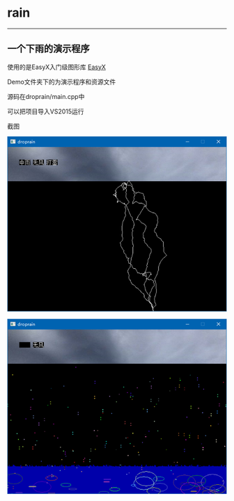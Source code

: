 # rain

----------------
## 一个下雨的演示程序

使用的是EasyX入门级图形库 [EasyX](https://www.easyx.cn/)   

Demo文件夹下的为演示程序和资源文件   

源码在droprain/main.cpp中   

可以把项目导入VS2015运行

截图

![pic](https://github.com/JesonWang09/rain/blob/master/pic/2018-08-06_17-13-55.png)   

![pic](https://github.com/JesonWang09/rain/blob/master/pic/2018-08-06_17-13-33.png)
